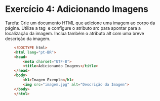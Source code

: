 # Exercício 4: Adicionando Imagens

Tarefa: Crie um documento HTML que adicione uma imagem ao corpo da página. Utilize a tag <img> e configure o atributo src para apontar para a localização da imagem. Inclua também o atributo alt com uma breve descrição da imagem.

``` html
    <!DOCTYPE html>
    <html lang="pt-BR">
    <head>
        <meta charset="UTF-8">
        <title>Adicionando Imagens</title>
    </head>
    <body>
        <h1>Imagem Exemplo</h1>
        <img src="imagem.jpg" alt="Descrição da Imagem">
    </body>
    </html>

```
